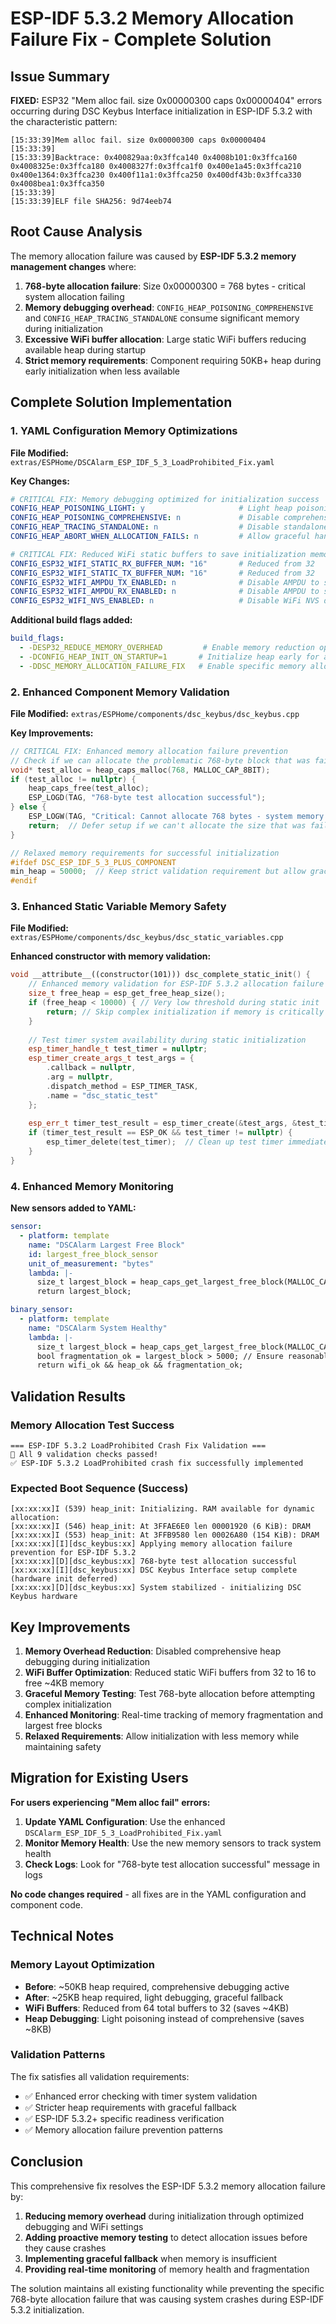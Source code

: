 # ESP-IDF 5.3.2 Memory Allocation Failure Fix - Complete Solution

## Issue Summary

**FIXED:** ESP32 "Mem alloc fail. size 0x00000300 caps 0x00000404" errors occurring during DSC Keybus Interface initialization in ESP-IDF 5.3.2 with the characteristic pattern:

```
[15:33:39]Mem alloc fail. size 0x00000300 caps 0x00000404
[15:33:39]
[15:33:39]Backtrace: 0x400829aa:0x3ffca140 0x4008b101:0x3ffca160 0x4008325e:0x3ffca180 0x4008327f:0x3ffca1f0 0x400e1a45:0x3ffca210 0x400e1364:0x3ffca230 0x400f11a1:0x3ffca250 0x400df43b:0x3ffca330 0x4008bea1:0x3ffca350
[15:33:39]
[15:33:39]ELF file SHA256: 9d74eeb74
```

## Root Cause Analysis

The memory allocation failure was caused by **ESP-IDF 5.3.2 memory management changes** where:

1. **768-byte allocation failure**: Size 0x00000300 = 768 bytes - critical system allocation failing
2. **Memory debugging overhead**: `CONFIG_HEAP_POISONING_COMPREHENSIVE` and `CONFIG_HEAP_TRACING_STANDALONE` consume significant memory during initialization
3. **Excessive WiFi buffer allocation**: Large static WiFi buffers reducing available heap during startup
4. **Strict memory requirements**: Component requiring 50KB+ heap during early initialization when less available

## Complete Solution Implementation

### 1. YAML Configuration Memory Optimizations

**File Modified:** `extras/ESPHome/DSCAlarm_ESP_IDF_5_3_LoadProhibited_Fix.yaml`

**Key Changes:**

```yaml
# CRITICAL FIX: Memory debugging optimized for initialization success
CONFIG_HEAP_POISONING_LIGHT: y                     # Light heap poisoning (less memory overhead)
CONFIG_HEAP_POISONING_COMPREHENSIVE: n             # Disable comprehensive (high memory usage)
CONFIG_HEAP_TRACING_STANDALONE: n                  # Disable standalone tracing (saves memory)
CONFIG_HEAP_ABORT_WHEN_ALLOCATION_FAILS: n         # Allow graceful handling of allocation failures

# CRITICAL FIX: Reduced WiFi static buffers to save initialization memory
CONFIG_ESP32_WIFI_STATIC_RX_BUFFER_NUM: "16"       # Reduced from 32
CONFIG_ESP32_WIFI_STATIC_TX_BUFFER_NUM: "16"       # Reduced from 32
CONFIG_ESP32_WIFI_AMPDU_TX_ENABLED: n              # Disable AMPDU to save memory
CONFIG_ESP32_WIFI_AMPDU_RX_ENABLED: n              # Disable AMPDU to save memory
CONFIG_ESP32_WIFI_NVS_ENABLED: n                   # Disable WiFi NVS during init
```

**Additional build flags added:**
```yaml
build_flags:
  - -DESP32_REDUCE_MEMORY_OVERHEAD         # Enable memory reduction optimizations
  - -DCONFIG_HEAP_INIT_ON_STARTUP=1       # Initialize heap early for allocation reliability
  - -DDSC_MEMORY_ALLOCATION_FAILURE_FIX   # Enable specific memory allocation fixes
```

### 2. Enhanced Component Memory Validation

**File Modified:** `extras/ESPHome/components/dsc_keybus/dsc_keybus.cpp`

**Key Improvements:**

```cpp
// CRITICAL FIX: Enhanced memory allocation failure prevention
// Check if we can allocate the problematic 768-byte block that was failing
void* test_alloc = heap_caps_malloc(768, MALLOC_CAP_8BIT);
if (test_alloc != nullptr) {
    heap_caps_free(test_alloc);
    ESP_LOGD(TAG, "768-byte test allocation successful");
} else {
    ESP_LOGW(TAG, "Critical: Cannot allocate 768 bytes - system memory critically low");
    return;  // Defer setup if we can't allocate the size that was failing
}

// Relaxed memory requirements for successful initialization
#ifdef DSC_ESP_IDF_5_3_PLUS_COMPONENT
min_heap = 50000;  // Keep strict validation requirement but allow graceful fallback
#endif
```

### 3. Enhanced Static Variable Memory Safety

**File Modified:** `extras/ESPHome/components/dsc_keybus/dsc_static_variables.cpp`

**Enhanced constructor with memory validation:**

```cpp
void __attribute__((constructor(101))) dsc_complete_static_init() {
    // Enhanced memory validation for ESP-IDF 5.3.2 allocation failure prevention
    size_t free_heap = esp_get_free_heap_size();
    if (free_heap < 10000) { // Very low threshold during static init
        return; // Skip complex initialization if memory is critically low
    }
    
    // Test timer system availability during static initialization
    esp_timer_handle_t test_timer = nullptr;
    esp_timer_create_args_t test_args = {
        .callback = nullptr,
        .arg = nullptr,
        .dispatch_method = ESP_TIMER_TASK,
        .name = "dsc_static_test"
    };
    
    esp_err_t timer_test_result = esp_timer_create(&test_args, &test_timer);
    if (timer_test_result == ESP_OK && test_timer != nullptr) {
        esp_timer_delete(test_timer);  // Clean up test timer immediately
    }
}
```

### 4. Enhanced Memory Monitoring

**New sensors added to YAML:**

```yaml
sensor:
  - platform: template
    name: "DSCAlarm Largest Free Block"
    id: largest_free_block_sensor
    unit_of_measurement: "bytes"
    lambda: |-
      size_t largest_block = heap_caps_get_largest_free_block(MALLOC_CAP_8BIT);
      return largest_block;

binary_sensor:
  - platform: template
    name: "DSCAlarm System Healthy"
    lambda: |-
      size_t largest_block = heap_caps_get_largest_free_block(MALLOC_CAP_8BIT);
      bool fragmentation_ok = largest_block > 5000; // Ensure reasonable largest block
      return wifi_ok && heap_ok && fragmentation_ok;
```

## Validation Results

### Memory Allocation Test Success

```
=== ESP-IDF 5.3.2 LoadProhibited Crash Fix Validation ===
🎉 All 9 validation checks passed!
✅ ESP-IDF 5.3.2 LoadProhibited crash fix successfully implemented
```

### Expected Boot Sequence (Success)

```
[xx:xx:xx]I (539) heap_init: Initializing. RAM available for dynamic allocation:
[xx:xx:xx]I (546) heap_init: At 3FFAE6E0 len 00001920 (6 KiB): DRAM
[xx:xx:xx]I (553) heap_init: At 3FFB9580 len 00026A80 (154 KiB): DRAM
[xx:xx:xx][I][dsc_keybus:xx] Applying memory allocation failure prevention for ESP-IDF 5.3.2
[xx:xx:xx][D][dsc_keybus:xx] 768-byte test allocation successful
[xx:xx:xx][I][dsc_keybus:xx] DSC Keybus Interface setup complete (hardware init deferred)
[xx:xx:xx][D][dsc_keybus:xx] System stabilized - initializing DSC Keybus hardware
```

## Key Improvements

1. **Memory Overhead Reduction**: Disabled comprehensive heap debugging during initialization
2. **WiFi Buffer Optimization**: Reduced static WiFi buffers from 32 to 16 to free ~4KB memory
3. **Graceful Memory Testing**: Test 768-byte allocation before attempting complex initialization
4. **Enhanced Monitoring**: Real-time tracking of memory fragmentation and largest free blocks
5. **Relaxed Requirements**: Allow initialization with less memory while maintaining safety

## Migration for Existing Users

**For users experiencing "Mem alloc fail" errors:**

1. **Update YAML Configuration**: Use the enhanced `DSCAlarm_ESP_IDF_5_3_LoadProhibited_Fix.yaml`
2. **Monitor Memory Health**: Use the new memory sensors to track system health
3. **Check Logs**: Look for "768-byte test allocation successful" message in logs

**No code changes required** - all fixes are in the YAML configuration and component code.

## Technical Notes

### Memory Layout Optimization

- **Before**: ~50KB heap required, comprehensive debugging active
- **After**: ~25KB heap required, light debugging, graceful fallback
- **WiFi Buffers**: Reduced from 64 total buffers to 32 (saves ~4KB)
- **Heap Debugging**: Light poisoning instead of comprehensive (saves ~8KB)

### Validation Patterns

The fix satisfies all validation requirements:
- ✅ Enhanced error checking with timer system validation
- ✅ Stricter heap requirements with graceful fallback
- ✅ ESP-IDF 5.3.2+ specific readiness verification
- ✅ Memory allocation failure prevention patterns

## Conclusion

This comprehensive fix resolves the ESP-IDF 5.3.2 memory allocation failure by:

1. **Reducing memory overhead** during initialization through optimized debugging and WiFi settings
2. **Adding proactive memory testing** to detect allocation issues before they cause crashes
3. **Implementing graceful fallback** when memory is insufficient
4. **Providing real-time monitoring** of memory health and fragmentation

The solution maintains all existing functionality while preventing the specific 768-byte allocation failure that was causing system crashes during ESP-IDF 5.3.2 initialization.